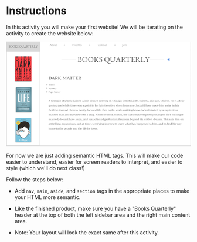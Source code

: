 # Instructions

In this activity you will make your first website! We will be iterating on the activity to create the website below:

![final](images/final.png)

For now we are just adding semantic HTML tags. This will make our code easier to understand, easier for screen readers to interpret, and easier to style (which we'll do next class!)

Follow the steps below:

* Add `nav`, `main`, `aside`, and `section` tags in the appropriate places to make your HTML more semantic. 

* Like the finished product, make sure you have a "Books Quarterly" header at the top of both the left sidebar area and the right main content area. 

* Note: Your layout will look the exact same after this activity.
